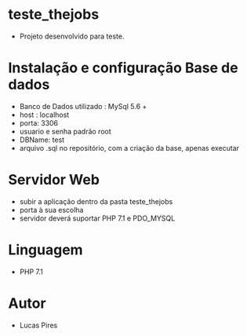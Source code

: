 # teste_thejobs
 - Projeto desenvolvido para teste.
 
 # Instalação e configuração Base de dados
 - Banco de Dados utilizado : MySql 5.6 +
 - host : localhost
 - porta: 3306
 - usuario e senha padrão root
 - DBName: test
 - arquivo .sql no repositório, com a criação da base, apenas executar
 
 # Servidor Web
 - subir a aplicação dentro da pasta teste_thejobs
 - porta à sua escolha
 - servidor deverá suportar PHP 7.1 e PDO_MYSQL
 
 # Linguagem
 - PHP 7.1
 
 # Autor
 - Lucas Pires
